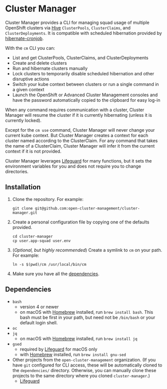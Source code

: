 # Cluster Manager

Cluster Manager provides a CLI for managing squad usage of multiple OpenShift clusters via [Hive](https://github.com/openshift/hive) `ClusterPools`, `ClusterClaims`, and `ClusterDeployments`. It is compatible with scheduled hibernation provided by [hibernate-cronjob](https://github.com/open-cluster-management/hibernate-cronjob).

With the `cm` CLI you can:
- List and get ClusterPools, ClusterClaims, and ClusterDeployments
- Create and delete clusters
- Run and hibernate clusters manually
- Lock clusters to temporarily disable scheduled hibernation and other disruptive actions
- Switch your kube context between clusters or run a single command in a given context
- Launch the OpenShift or Advanced Cluster Management consoles and have the password automatically copied to the clipboard for easy log-in

When any command requires communication with a cluster, Cluster Manager will resume the cluster if it is currently hibernating (unless it is currently locked).

Except for the `cm use` command, Cluster Manager will never change your current kube context. But Cluster Manager creates a context for each cluster named according to the ClusterClaim. For any command that takes the name of a ClusterClaim, Cluster Manager will infer it from the current context if it is not provided.

Cluster Manager leverages [Lifeguard](https://github.com/open-cluster-management/lifeguard) for many functions, but it sets the environment variables for you and does not require you to change directories.

## Installation

1. Clone the repository. For example:
   ```
   git clone git@github.com:open-cluster-management/cluster-manager.git
   ```
1. Create a personal configuration file by copying one of the defaults provided.
   ```
   cd cluster-manager
   cp user.app-squad user.env
   ```
1. (_Optional, but highly recommended_) Create a symlink to `cm` on your path. For example:
   ```
   ln -s $(pwd)/cm /usr/local/bin/cm
   ```
1. Make sure you have all the [dependencies](#dependencies).

## Dependencies

- `bash` 
   - version 4 or newer
   - on macOS with [Homebrew](https://brew.sh/) installed, run `brew install bash`. This bash must be first in your path, but need not be `/bin/bash` or your default login shell.
- `oc`
- `jq`
  - on macOS with [Homebrew](https://brew.sh/) installed, run `brew install jq`
- `gsed`
  - required by [Lifeguard](https://github.com/open-cluster-management/lifeguard) for macOS only
  - with [Homebrew](https://brew.sh/) installed, run `brew install gnu-sed`
- Other projects from the `open-cluster-management` organization. (If you have `git` configured for CLI access, these will be automatically cloned to the `dependencies/` directory. Otherwise, you can manually clone these projects to the same directory where you cloned `cluster-manager`.)
  - [Lifeguard](https://github.com/open-cluster-management/lifeguard)


